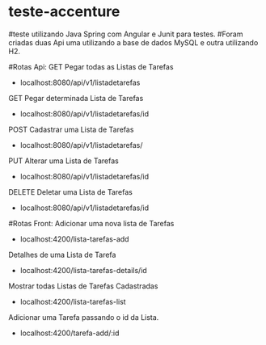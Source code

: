 # teste-accenture
#teste utilizando Java Spring com Angular e Junit para testes.
#Foram criadas duas Api uma utilizando a base de dados MySQL e outra utilizando H2.

#Rotas Api:
GET
Pegar todas as Listas de Tarefas
  * localhost:8080/api/v1/listadetarefas

GET
Pegar determinada Lista de Tarefas
  * localhost:8080/api/v1/listadetarefas/id

POST
Cadastrar uma Lista de Tarefas
  * localhost:8080/api/v1/listadetarefas/
 
PUT
Alterar uma Lista de Tarefas
  * localhost:8080/api/v1/listadetarefas/id

DELETE
Deletar uma Lista de Tarefas
  * localhost:8080/api/v1/listadetarefas/id

#Rotas Front:
Adicionar uma nova lista de Tarefas
 * localhost:4200/lista-tarefas-add

Detalhes de uma Lista de Tarefa
 * localhost:4200/lista-tarefas-details/id

Mostrar todas Listas de Tarefas Cadastradas
 * localhost:4200/lista-tarefas-list

Adicionar uma Tarefa passando o id da Lista.
 * localhost:4200/tarefa-add/:id

